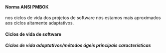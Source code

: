 #### Norma ANSI PMBOK 

nos ciclos de vida dos projetos de software nós estamos mais aproximados aos ciclos altamente adaptativos.

#### Ciclos de vida de software

##### Ciclos de vida adaptativos/métodos ágeis principais características
